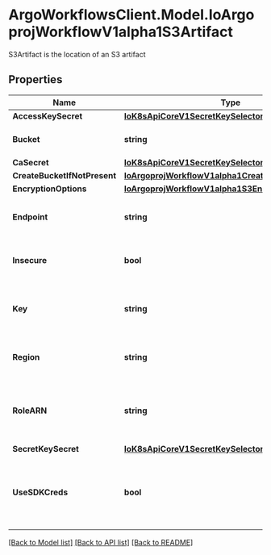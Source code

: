 # ArgoWorkflowsClient.Model.IoArgoprojWorkflowV1alpha1S3Artifact
S3Artifact is the location of an S3 artifact

## Properties

Name | Type | Description | Notes
------------ | ------------- | ------------- | -------------
**AccessKeySecret** | [**IoK8sApiCoreV1SecretKeySelector**](IoK8sApiCoreV1SecretKeySelector.md) |  | [optional] 
**Bucket** | **string** | Bucket is the name of the bucket | [optional] 
**CaSecret** | [**IoK8sApiCoreV1SecretKeySelector**](IoK8sApiCoreV1SecretKeySelector.md) |  | [optional] 
**CreateBucketIfNotPresent** | [**IoArgoprojWorkflowV1alpha1CreateS3BucketOptions**](IoArgoprojWorkflowV1alpha1CreateS3BucketOptions.md) |  | [optional] 
**EncryptionOptions** | [**IoArgoprojWorkflowV1alpha1S3EncryptionOptions**](IoArgoprojWorkflowV1alpha1S3EncryptionOptions.md) |  | [optional] 
**Endpoint** | **string** | Endpoint is the hostname of the bucket endpoint | [optional] 
**Insecure** | **bool** | Insecure will connect to the service with TLS | [optional] 
**Key** | **string** | Key is the key in the bucket where the artifact resides | [optional] 
**Region** | **string** | Region contains the optional bucket region | [optional] 
**RoleARN** | **string** | RoleARN is the Amazon Resource Name (ARN) of the role to assume. | [optional] 
**SecretKeySecret** | [**IoK8sApiCoreV1SecretKeySelector**](IoK8sApiCoreV1SecretKeySelector.md) |  | [optional] 
**UseSDKCreds** | **bool** | UseSDKCreds tells the driver to figure out credentials based on sdk defaults. | [optional] 

[[Back to Model list]](../README.md#documentation-for-models) [[Back to API list]](../README.md#documentation-for-api-endpoints) [[Back to README]](../README.md)

